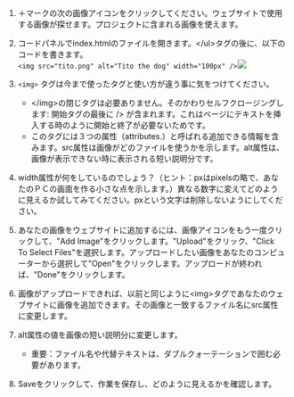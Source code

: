 1. ＋マークの次の画像アイコンをクリックしてください。ウェブサイトで使用する画像が探せます。プロジェクトに含まれる画像を使えます。

2. コードパネルでindex.htmlのファイルを開きます。&lt;/ul&gt;タグの後に、以下のコードを書きます。  
   `<img src="tito.png" alt="Tito the dog" width="100px" />`![](/assets/ImageTito2.png)

3. `<img>` タグは今まで使ったタグと使い方が違う事に気をつけてください。

   * &lt;/img&gt;の閉じタグは必要ありません。そのかわりセルフクロージングします: 開始タグの最後に /&gt; が含まれます。これはページにテキストを挿入する時のように開始と終了が必要ないためです。
   * このタグには３つの属性（attributes.）と呼ばれる追加できる情報を含みます。src属性は画像がどのファイルを使うかを示します。alt属性は、画像が表示できない時に表示される短い説明分です。

4. width属性が何をしているのでしょう？（ヒント：pxはpixelsの略で、あなたのＰＣの画面を作る小さな点を示します。）異なる数字に変えてどのように見えるか試してみてください。pxという文字は削除しないようにしてください。

5. あなたの画像をウェブサイトに追加するには、画像アイコンをもう一度クリックして、"Add Image"をクリックします。"Upload"をクリック、"Click To Select Files"を選択します。アップロードしたい画像をあなたのコンピューターから選択して"Open"をクリックします。アップロードが終われば、"Done"をクリックします。

6. 画像がアップロードできれば、以前と同じように&lt;img&gt;タグであなたのウェブサイトに画像を追加できます。その画像と一致するファイル名にsrc属性に変更します。

7. alt属性の値を画像の短い説明分に変更します。

   * 重要：ファイル名や代替テキストは、ダブルクォーテーションで囲む必要があります。

8. Saveをクリックして、作業を保存し、どのように見えるかを確認します。



